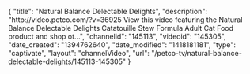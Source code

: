 {
    "title": "Natural Balance Delectable Delights",
    "description": "http:\/\/video.petco.com\/?v=36925 View this video featuring the Natural Balance Delectable Delights Catatouille Stew Formula Adult Cat Food product and shop ot...",
    "channelid": "145113",
    "videoid": "145305",
    "date_created": "1394762640",
    "date_modified": "1418181181",
    "type": "captivate",
    "layout": "channelVideo",
    "url": "\/petco-tv\/natural-balance-delectable-delights\/145113-145305"
}